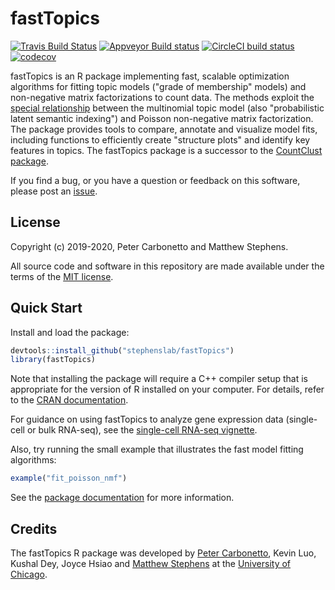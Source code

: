 # fastTopics

[![Travis Build Status](https://travis-ci.org/stephenslab/fastTopics.svg?branch=master)](https://travis-ci.org/stephenslab/fastTopics)
[![Appveyor Build status](https://ci.appveyor.com/api/projects/status/224272mhk5fadgmt?svg=true)](https://ci.appveyor.com/project/pcarbo/fasttopics)
[![CircleCI build status](https://circleci.com/gh/stephenslab/fastTopics.svg?style=svg)](https://circleci.com/gh/stephenslab/fastTopics)
[![codecov](https://codecov.io/gh/stephenslab/fastTopics/branch/master/graph/badge.svg)](https://codecov.io/gh/stephenslab/fastTopics)

fastTopics is an R package implementing fast, scalable optimization
algorithms for fitting topic models ("grade of membership" models) and
non-negative matrix factorizations to count data. The methods exploit
the [special relationship][vignette-close-relationship] between the
multinomial topic model (also "probabilistic latent semantic
indexing") and Poisson non-negative matrix factorization. The package
provides tools to compare, annotate and visualize model fits,
including functions to efficiently create "structure plots" and
identify key features in topics. The fastTopics package is a successor
to the [CountClust package][countclust].

If you find a bug, or you have a question or feedback on this software,
please post an [issue][issues].

## License

Copyright (c) 2019-2020, Peter Carbonetto and Matthew Stephens.

All source code and software in this repository are made available
under the terms of the [MIT license][mit-license].

## Quick Start

Install and load the package:

```R
devtools::install_github("stephenslab/fastTopics")
library(fastTopics)
```

Note that installing the package will require a C++ compiler setup
that is appropriate for the version of R installed on your
computer. For details, refer to the [CRAN documentation][cran].

For guidance on using fastTopics to analyze gene expression data
(single-cell or bulk RNA-seq), see the [single-cell RNA-seq
vignette][vignette-scrnaseq].

Also, try running the small example that illustrates the fast model
fitting algorithms:

```R
example("fit_poisson_nmf")
```

See the [package documentation][pkgdown] for more information.

## Credits

The fastTopics R package was developed by [Peter Carbonetto][peter],
Kevin Luo, Kushal Dey, Joyce Hsiao and
[Matthew Stephens][matthew] at the [University of Chicago][uchicago].

[mit-license]: https://opensource.org/licenses/mit-license.html
[issues]: https://github.com/stephenslab/fastTopics/issues
[peter]: https://pcarbo.github.io
[kevin]: https://github.com/kevinlkx
[matthew]: http://stephenslab.uchicago.edu
[uchicago]: https://www.uchicago.edu
[cran]: https://cran.r-project.org
[countclust]: https://github.com/kkdey/CountClust
[pkgdown]: https://stephenslab.github.io/fastTopics
[vignette-close-relationship]: https://stephenslab.github.io/fastTopics/articles/relationship.html
[vignette-scrnaseq]: https://stephenslab.github.io/fastTopics/articles/single_cell_rnaseq_demo.html
